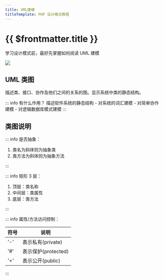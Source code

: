 ```yaml
---
title: UML建模
titleTemplate: PHP 设计模式教程
---
```


# {{ $frontmatter.title }}

学习设计模式前，最好先掌握如何阅读 UML 建模

![](/assets/php/design-patterns/uml/01.avif')

## UML 类图

描述类、接口、协作及他们之间的关系的图。显示系统中类的静态结构。

::: info 有什么作用？
描述软件系统的静态结构 - 对系统的词汇建模 - 对简单协作建模 - 对逻辑数据库模式建模
:::

## 类图说明

::: info 是否抽象：

1. 类名为斜体则为抽象类
2. 类方法为斜体则为抽象方法

:::

::: info 矩形 3 层：

1. 顶层：类名称
2. 中间层：类属性
3. 底层：类方法

:::

::: info 属性/方法访问控制：

| 符号 | 说明                |
| ---- | ------------------- |
| '-'  | 表示私有(private)   |
| '#'  | 表示保护(protected) |
| '+'  | 表示公开(public)    |

:::
